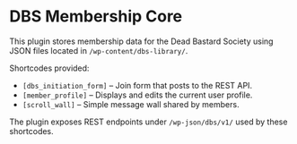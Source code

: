 # DBS Membership Core

This plugin stores membership data for the Dead Bastard Society using JSON files located in `/wp-content/dbs-library/`.

Shortcodes provided:
- `[dbs_initiation_form]` – Join form that posts to the REST API.
- `[member_profile]` – Displays and edits the current user profile.
- `[scroll_wall]` – Simple message wall shared by members.

The plugin exposes REST endpoints under `/wp-json/dbs/v1/` used by these shortcodes.
